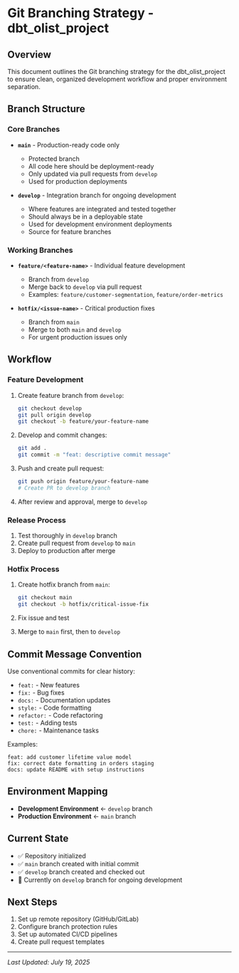 # Git Branching Strategy - dbt_olist_project

## Overview
This document outlines the Git branching strategy for the dbt_olist_project to ensure clean, organized development workflow and proper environment separation.

## Branch Structure

### Core Branches
- **`main`** - Production-ready code only
  - Protected branch 
  - All code here should be deployment-ready
  - Only updated via pull requests from `develop`
  - Used for production deployments

- **`develop`** - Integration branch for ongoing development
  - Where features are integrated and tested together
  - Should always be in a deployable state
  - Used for development environment deployments
  - Source for feature branches

### Working Branches
- **`feature/<feature-name>`** - Individual feature development
  - Branch from `develop`
  - Merge back to `develop` via pull request
  - Examples: `feature/customer-segmentation`, `feature/order-metrics`

- **`hotfix/<issue-name>`** - Critical production fixes
  - Branch from `main`
  - Merge to both `main` and `develop`
  - For urgent production issues only

## Workflow

### Feature Development
1. Create feature branch from `develop`:
   ```bash
   git checkout develop
   git pull origin develop
   git checkout -b feature/your-feature-name
   ```

2. Develop and commit changes:
   ```bash
   git add .
   git commit -m "feat: descriptive commit message"
   ```

3. Push and create pull request:
   ```bash
   git push origin feature/your-feature-name
   # Create PR to develop branch
   ```

4. After review and approval, merge to `develop`

### Release Process
1. Test thoroughly in `develop` branch
2. Create pull request from `develop` to `main`
3. Deploy to production after merge

### Hotfix Process
1. Create hotfix branch from `main`:
   ```bash
   git checkout main
   git checkout -b hotfix/critical-issue-fix
   ```

2. Fix issue and test
3. Merge to `main` first, then to `develop`

## Commit Message Convention
Use conventional commits for clear history:
- `feat:` - New features
- `fix:` - Bug fixes  
- `docs:` - Documentation updates
- `style:` - Code formatting
- `refactor:` - Code refactoring
- `test:` - Adding tests
- `chore:` - Maintenance tasks

Examples:
```
feat: add customer lifetime value model
fix: correct date formatting in orders staging
docs: update README with setup instructions
```

## Environment Mapping
- **Development Environment** ← `develop` branch
- **Production Environment** ← `main` branch

## Current State
- ✅ Repository initialized
- ✅ `main` branch created with initial commit
- ✅ `develop` branch created and checked out
- 🔄 Currently on `develop` branch for ongoing development

## Next Steps
1. Set up remote repository (GitHub/GitLab)
2. Configure branch protection rules
3. Set up automated CI/CD pipelines
4. Create pull request templates

---

*Last Updated: July 19, 2025*
